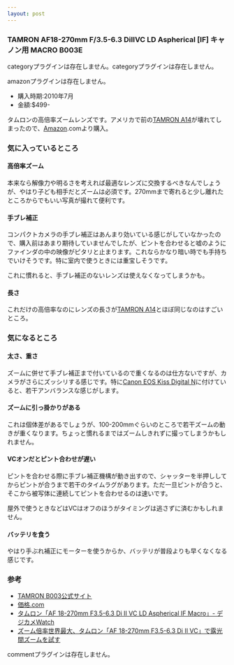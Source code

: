 ```yaml
---
layout: post
---
```

<h3>TAMRON AF18-270mm F/3.5-6.3 DiIIVC LD Aspherical [IF] キャノン用 MACRO B003E</h3>
<p><span class="error">categoryプラグインは存在しません。</span><span class="error">categoryプラグインは存在しません。</span></p>
<p><span class="error">amazonプラグインは存在しません。</span></p>
<ul>
<li>購入時期:2010年7月</li>
<li>金額:$499-</li>
</ul>
<p>タムロンの高倍率ズームレンズです。アメリカで前の<a href="/?page=TAMRON+A14" class="wikipage">TAMRON A14</a>が壊れてしまったので、<a href="http://www.amazon.co.jp/">Amazon</a>.comより購入。</p>
<h3>気に入っているところ</h3>
<h4>高倍率ズーム</h4>
<p>本来なら解像力や明るさを考えれば最適なレンズに交換するべきなんでしょうが、やはり子ども相手だとズームは必須です。270mmまで寄れると少し離れたところからでもいい写真が撮れて便利です。</p>
<h4>手ブレ補正</h4>
<p>コンパクトカメラの手ブレ補正はあんまり効いている感じがしていなかったので、購入前はあまり期待していませんでしたが、ピントを合わせると嘘のようにファインダの中の映像がピタリと止まります。これならかなり暗い時でも手持ちでいけそうです。特に室内で使うときには重宝しそうです。</p>
<p>これに慣れると、手ブレ補正のないレンズは使えなくなってしまうかも。</p>
<h4>長さ</h4>
<p>これだけの高倍率なのにレンズの長さが<a href="/?page=TAMRON+A14" class="wikipage">TAMRON A14</a>とほぼ同じなのはすごいところ。</p>
<h3>気になるところ</h3>
<h4>太さ、重さ</h4>
<p>ズームに併せて手ブレ補正まで付いているので重くなるのは仕方ないですが、カメラがさらにズッシリする感じです。特に<a href="/?page=Canon+EOS+Kiss+Digital+N" class="wikipage">Canon EOS Kiss Digital N</a>に付けていると、若干アンバランスな感じがします。</p>
<h4>ズームに引っ掛かりがある</h4>
<p>これは個体差があるでしょうが、100-200mmぐらいのところで若干ズームの動きが重くなります。ちょっと慣れるまではズームしきれずに撮ってしまうかもしれません。</p>
<h4>VCオンだとピント合わせが遅い</h4>
<p>ピントを合わせる際に手ブレ補正機構が動き出すので、シャッターを半押ししてからピントが合うまで若干のタイムラグがあります。ただ一旦ピントが合うと、そこから被写体に連続してピントを合わせるのは速いです。</p>
<p>屋外で使うときなどはVCはオフのほうがタイミングは逃さずに済むかもしれません。</p>
<h4>バッテリを食う</h4>
<p>やはり手ぶれ補正にモーターを使うからか、バッテリが普段よりも早くなくなる感じです。</p>
<h3>参考</h3>
<ul>
<li><a href="http://www.tamron.co.jp/lineup/b003/index.html">TAMRON B003公式サイト</a></li>
<li><a href="http://bbs.kakaku.com/bbs/10505512011/">価格.com</a></li>
<li><a href="http://dc.watch.impress.co.jp/cda/lens_review/2009/01/28/10085.html">タムロン「AF 18-270mm F3.5-6.3 Di II VC LD Aspherical IF Macro」- デジカメWatch</a></li>
<li><a href="http://dc.watch.impress.co.jp/docs/review/special/20091225_338437.html">ズーム倍率世界最大、タムロン「AF 18-270mm F3.5-6.3 Di II VC」で露光間ズームを試す</a></li>
</ul>
<p><span class="error">commentプラグインは存在しません。</span> </p>
